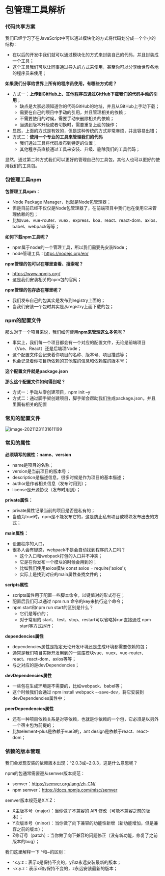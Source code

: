 # 包管理工具解析

### 代码共享方案

我们已经学习了在JavaScript中可以通过模块化的方式将代码划分成一个个小的结构：

- 在以后的开发中我们就可以通过模块化的方式来封装自己的代码，并且封装成一个工具； 
- 这个工具我们可以让同事通过导入的方式来使用，甚至你可以分享给世界各地的程序员来使用； 

**如果我们分享给世界上所有的程序员使用，有哪些方式呢？** 

- 方式一：**上传到GitHub上、其他程序员通过GitHub下载我们的代码手动的引用**； 
  - 缺点是大家必须知道你的代码GitHub的地址，并且从GitHub上手动下载； 
  - 需要在自己的项目中手动的引用，并且管理相关的依赖； 
  - 不需要使用的时候，需要手动来删除相关的依赖； 
  - 当遇到版本升级或者切换时，需要重复上面的操作； 
- 显然，上面的方式是有效的，但是这种传统的方式非常麻烦，并且容易出错；
- 方式二：**使用一个专业的工具来管理我们的代码**
  - 我们通过工具将代码发布到特定的位置； 
  - 其他程序员直接通过工具来安装、升级、删除我们的工具代码； 

显然，通过第二种方式我们可以更好的管理自己的工具包，其他人也可以更好的使用我们的工具包。



### 包管理工具npm

**包管理工具npm：** 

- Node Package Manager，也就是Node包管理器； 
- 但是目前已经不仅仅是Node包管理器了，在前端项目中我们也在使用它来管理依赖的包；
- 比如vue、vue-router、vuex、express、koa、react、react-dom、axios、babel、webpack等等；

**如何下载npm工具呢？**

- npm属于node的一个管理工具，所以我们需要先安装Node； 
- node管理工具：https://nodejs.org/en/ 

**npm管理的包可以在哪里查看、搜索呢？**

- https://www.npmjs.org/ 
- 这是我们安装相关的npm包的官网；

**npm管理的包存放在哪里呢？**

- 我们发布自己的包其实是发布到registry上面的；
- 当我们安装一个包时其实是从registry上面下载的包；



### npm的配置文件

那么对于一个项目来说，我们如何使用**npm来管理这么多包**呢？

- 事实上，我们每一个项目都会有一个对应的配置文件，无论是前端项目（Vue、React）还是后端项Node；
- 这个配置文件会记录着你项目的名称、版本号、项目描述等；
- 也会记录着你项目所依赖的其他库的信息和依赖库的版本号； 

**这个配置文件就是package.json**

**那么这个配置文件如何得到呢？**

- 方式一：手动从零创建项目，npm init –y 
- 方式二：通过脚手架创建项目，脚手架会帮助我们生成package.json，并且里面有相关的配置



### 常见的配置文件

![image-20211231131611199](D:\截图\包管理工具\image-20211231131611199.png)



### 常见的属性

**必须填写的属性：name、version**

- name是项目的名称；
- version是当前项目的版本号；
- description是描述信息，很多时候是作为项目的基本描述；
- author是作者相关信息（发布时用到）；
- license是开源协议（发布时用到）；

**private属性：**

- private属性记录当前的项目是否是私有的；
- 当值为true时，npm是不能发布它的，这是防止私有项目或模块发布出去的方式；

**main属性：**

- 设置程序的入口。
- 很多人会有疑惑，webpack不是会自动找到程序的入口吗？
  - 这个入口和webpack打包的入口并不冲突；
  - 它是在你发布一个模块的时候会用到的；
  - 比如我们使用axios模块 const axios = require('axios');
  - 实际上是找到对应的main属性查找文件的；

**scripts属性**

- scripts属性用于配置一些脚本命令，以键值对的形式存在；
- 配置后我们可以通过 npm run 命令的key来执行这个命令；
- npm start和npm run start的区别是什么？
  - 它们是等价的；
  - 对于常用的 start、 test、stop、restart可以省略掉run直接通过 npm start等方式运行；

**dependencies属性**

- dependencies属性是指定无论开发环境还是生成环境都需要依赖的包；
- 通常是我们项目实际开发用到的一些库模块vue、vuex、vue-router、react、react-dom、axios等等；
- 与之对应的是devDependencies； 

**devDependencies属性**

-  一些包在生成环境是不需要的，比如webpack、babel等；
- 这个时候我们会通过 npm install webpack --save-dev，将它安装到devDependencies属性中； 

**peerDependencies属性**

- 还有一种项目依赖关系是对等依赖，也就是你依赖的一个包，它必须是以另外一个宿主包为前提的；
- 比如element-plus是依赖于vue3的，ant design是依赖于react、react-dom；



### 依赖的版本管理

我们会发现安装的依赖版本出现：^2.0.3或~2.0.3，这是什么意思呢？

npm的包通常需要遵从semver版本规范：

- semver：https://semver.org/lang/zh-CN/
- npm semver：https://docs.npmjs.com/misc/semver

semver版本规范是X.Y.Z： 

- X主版本号（major）：当你做了不兼容的 API 修改（可能不兼容之前的版本）；
- Y次版本号（minor）：当你做了向下兼容的功能性新增（新功能增加，但是兼容之前的版本）；
- Z修订号（patch）：当你做了向下兼容的问题修正（没有新功能，修复了之前版本的bug）；

我们这里解释一下 ^和~的区别： 

- ^x.y.z：表示x是保持不变的，y和z永远安装最新的版本；
- ~x.y.z：表示x和y保持不变的，z永远安装最新的版本；